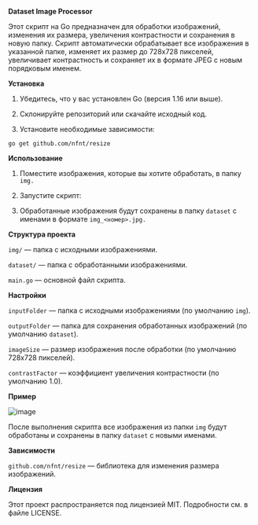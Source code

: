 <B>Dataset Image Processor</B>

Этот скрипт на Go предназначен для обработки изображений, изменения их размера, увеличения контрастности и сохранения в новую папку. Скрипт автоматически обрабатывает все изображения в указанной папке, изменяет их размер до 728x728 пикселей, увеличивает контрастность и сохраняет их в формате JPEG с новым порядковым именем.

<B>Установка</B>

1. Убедитесь, что у вас установлен Go (версия 1.16 или выше).

2. Склонируйте репозиторий или скачайте исходный код.

3. Установите необходимые зависимости:
   
<code>go get github.com/nfnt/resize</code>


<B>Использование</B>

1. Поместите изображения, которые вы хотите обработать, в папку <code>img.</code>

2. Запустите скрипт:

3. Обработанные изображения будут сохранены в папку <code>dataset</code> с именами в формате <code>img_<номер>.jpg.</code>

<B>Структура проекта</B>

<code>img/</code> — папка с исходными изображениями.

<code>dataset/</code> — папка с обработанными изображениями.

<code>main.go</code> — основной файл скрипта.

<B>Настройки</B>

<code>inputFolder</code> — папка с исходными изображениями (по умолчанию <code>img</code>).

<code>outputFolder</code> — папка для сохранения обработанных изображений (по умолчанию <code>dataset</code>).

<code>imageSize</code> — размер изображения после обработки (по умолчанию 728x728 пикселей).

<code>contrastFactor</code> — коэффициент увеличения контрастности (по умолчанию 1.0).

<B>Пример</B>

![image](https://github.com/user-attachments/assets/f2bb68ef-cf49-4249-b3ad-17a4412a3972)


После выполнения скрипта все изображения из папки <code>img</code> будут обработаны и сохранены в папку <code>dataset</code> с новыми именами.

<B>Зависимости</B>

<code>github.com/nfnt/resize</code> — библиотека для изменения размера изображений.

<B>Лицензия</B>

Этот проект распространяется под лицензией MIT. Подробности см. в файле LICENSE.
